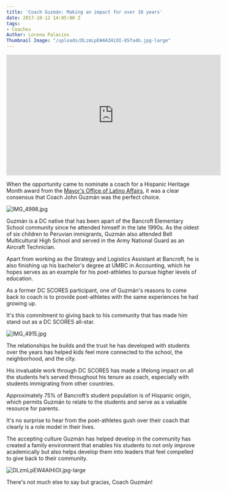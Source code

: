 ```yaml
---
title: 'Coach Guzmán: Making an impact for over 10 years'
date: 2017-10-12 14:05:00 Z
tags:
- Coaches
Author: Lorena Palacios
Thumbnail Image: "/uploads/DLzmLpEW4AIHiOI-85fa4b.jpg-large"
---
```


<iframe width="560" height="315" src="https://www.youtube.com/embed/TJJLit4ko5U" frameborder="0" allowfullscreen></iframe>

When the opportunity came to nominate a coach for a Hispanic Heritage Month award from the [Mayor's Office of Latino Affairs](https://ola.dc.gov/), it was a clear consensus that Coach John Guzmán was the perfect choice.

![IMG_4998.jpg](/uploads/IMG_4998.jpg)

Guzmán is a DC native that has been apart of the Bancroft Elementary School community since he attended himself in the late 1990s. As the oldest of six children to Peruvian immigrants, Guzmán also attended Bell Multicultural High School and served in the Army National Guard as an Aircraft Technician.

Apart from working as the Strategy and Logistics Assistant at Bancroft, he is also finishing up his bachelor's degree at UMBC in Accounting, which he hopes serves as an example for his poet-athletes to pursue higher levels of education.

As a former DC SCORES participant, one of Guzmán's reasons to come back to coach is to provide poet-athletes with the same experiences he had growing up.

It's this commitment to giving back to his community that has made him stand out as a DC SCORES all-star.

![IMG_4915.jpg](/uploads/IMG_4915.jpg)

The relationships he builds and the trust he has developed with students over the years has helped kids feel more connected to the school, the neighborhood, and the city.

His invaluable work through DC SCORES has made a lifelong impact on all the students he’s served throughout his tenure as coach, especially with students immigrating from other countries.

Approximately 75% of Bancroft’s student population is of Hispanic origin, which permits Guzmán to relate to the students and serve as a valuable resource for parents.

It's no surprise to hear from the poet-athletes gush over their coach that clearly is a role model in their lives.

The accepting culture Guzmán has helped develop in the community has created a family environment that enables his students to not only improve academically but also helps develop them into leaders that feel compelled to give back to their community.

![DLzmLpEW4AIHiOI.jpg-large](/uploads/DLzmLpEW4AIHiOI.jpg-large)

There's not much else to say but gracias, Coach Guzmán!